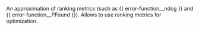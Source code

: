 
An approximation of ranking metrics (such as {{ error-function__ndcg }} and {{ error-function__PFound }}). Allows to use ranking metrics for optimization.

